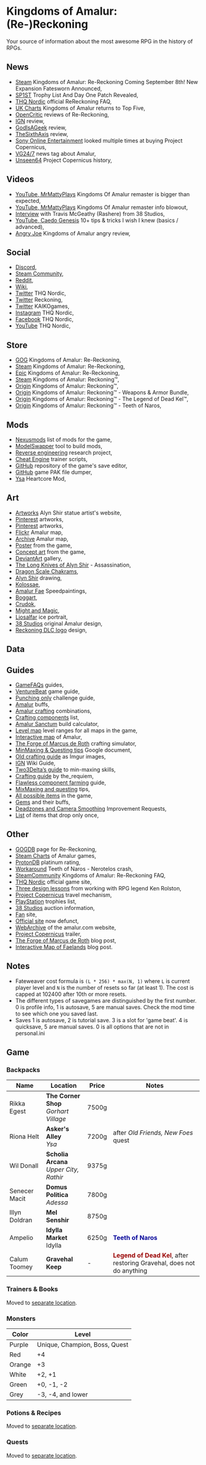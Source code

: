 # Kingdoms of Amalur: (Re-)Reckoning

Your source of information about the most awesome RPG in the history of RPGs.

## News

- [Steam](https://store.steampowered.com/newshub/app/1041720/view/2503387602390284347) Kingdoms of Amalur: Re-Reckoning Coming September 8th! New Expansion Fatesworn Announced,
- [SP1ST](https://sp1st.com/news/kingdoms-of-amalur-re-reckoning-trophy-list-and-day-one-patch-revealed) Trophy List And Day One Patch Revealed,
- [THQ Nordic](https://thqnordic.com/article/faq-kingdoms-amalur-re-reckoning) official ReReckoning FAQ,
- [UK Charts](https://www.gamesindustry.biz/articles/2020-09-14-avengers-holds-no-1-as-kingdoms-of-amalur-returns-to-top-five-uk-charts) Kingdoms of Amalur returns to Top Five,
- [OpenCritic](https://opencritic.com/game/9594/kingdoms-of-amalur-re-reckoning) reviews of Re-Reckoning,
- [IGN](https://www.ign.com/articles/kingdoms-of-amalur-re-reckoning-review) review,
- [GodIsAGeek](https://www.godisageek.com/reviews/kingdoms-of-amalur-re-reckoning-review/) review,
- [TheSixthAxis](https://www.thesixthaxis.com/2020/09/07/kingdoms-of-amalur-re-reckoning-review/) review,
- [Sony Online Entertainment](https://www.eurogamer.net/articles/2014-02-11-soe-looked-multiple-times-at-buying-project-copernicus) looked multiple times at buying Project Copernicus,
- [VG24/7](https://www.vg247.com/tag/project-copernicus/) news tag about Amalur,
- [Unseen64](https://www.unseen64.net/2020/04/23/project-copernicus-38studios-mmo/) Project Copernicus history,

## Videos

- [YouTube, MrMattyPlays](https://www.youtube.com/watch?v=rkGoEjp5pdc) Kingdoms Of Amalur remaster is bigger than expected,
- [YouTube, MrMattyPlays](https://www.youtube.com/watch?v=BKs3Kh2vE8Q) Kingdoms Of Amalur remaster info blowout,
- [Interview](https://www.twitch.tv/videos/677362619) with Travis McGeathy (Rashere) from 38 Studios,
- [YouTube, Caedo Genesis](https://www.youtube.com/watch?v=8I0oohzuecs) 10+ tips & tricks I wish I knew (basics / advanced),
- [Angry Joe](https://www.youtube.com/watch?v=6C43RMBx9wQ) Kingdoms of Amalur angry review,

## Social

- [Discord](https://discord.gg/amalur),
- [Steam Community](https://steamcommunity.com/app/1041720),
- [Reddit](https://www.reddit.com/r/kingdomsofamalur/),
- [Wiki](https://amalur.fandom.com/wiki/Amalur_Wiki),
- [Twitter](https://twitter.com/THQNordic) THQ Nordic,
- [Twitter](https://twitter.com/ReckoningGame) Reckoning,
- [Twitter](https://twitter.com/KAIKOgames) KAIKOgames,
- [Instagram](https://www.instagram.com/thqnordic/) THQ Nordic,
- [Facebook](https://www.facebook.com/THQNordic) THQ Nordic,
- [YouTube](https://www.youtube.com/user/NordicgamesAT) THQ Nordic,

## Store

- [GOG](https://www.gog.com/game/kingdoms_of_amalur_rereckoning) Kingdoms of Amalur: Re-Reckoning,
- [Steam](https://store.steampowered.com/app/1041720/Kingdoms_of_Amalur_ReReckoning/) Kingdoms of Amalur: Re-Reckoning,
- [Epic](https://www.epicgames.com/store/en-US/product/kingdoms-of-amalur-re-reckoning/home) Kingdoms of Amalur: Re-Reckoning,
- [Steam](https://store.steampowered.com/app/102500/Kingdoms_of_Amalur_Reckoning/) Kingdoms of Amalur: Reckoning™,
- [Origin](https://www.origin.com/gbr/en-us/store/kingdoms-of-amalur-reckoning/kingdoms-of-amalur-reckoning) Kingdoms of Amalur: Reckoning™,
- [Origin](https://www.origin.com/gbr/en-us/store/kingdoms-of-amalur-reckoning/kingdoms-of-amalur-reckoning/addon/kingdoms-of-amalur-reckoning--weapons--armor-bundle-downloadable-content) Kingdoms of Amalur: Reckoning™ - Weapons & Armor Bundle,
- [Origin](https://www.origin.com/gbr/en-us/store/kingdoms-of-amalur-reckoning/kingdoms-of-amalur-reckoning/addon/kingdoms-of-amalur-reckoning--the-legend-of-dead-kel) Kingdoms of Amalur: Reckoning™ - The Legend of Dead Kel™,
- [Origin](https://www.origin.com/gbr/en-us/store/kingdoms-of-amalur-reckoning/kingdoms-of-amalur-reckoning/addon/kingdoms-of-amalur-reckoning--teeth-of-naros) Kingdoms of Amalur: Reckoning™ - Teeth of Naros,

## Mods

- [Nexusmods](https://www.nexusmods.com/kingdomsofamalurreckoning) list of mods for the game,
- [ModelSwapper](https://github.com/mburbea/ModelSwapper) tool to build mods,
- [Reverse engineering](https://kender2.github.io/amalur/) research project,
- [Cheat Engine](https://fearlessrevolution.com/viewtopic.php?f=4&t=13675) trainer scripts,
- [GitHub](https://github.com/mburbea/koar-item-editor) repository of the game's save editor,
- [GitHub](https://github.com/atom0s/depak) game PAK file dumper,
- [Ysa](https://steamcommunity.com/app/102500/discussions/0/350540780273862290/) Heartcore Mod,

## Art

- [Artworks](https://www.artstation.com/artwork/WKaRlQ) Alyn Shir statue artist's website,
- [Pinterest](https://pl.pinterest.com/skichev/kingdoms-of-amalur/) artworks,
- [Pinterest](https://pl.pinterest.com/robinnorman8807/reckoning-kingdoms-of-amalur/) artworks,
- [Flickr](https://www.flickr.com/photos/ultimaaiera/12492313395/) Amalur map,
- [Archive](https://web.archive.org/web/20120627010211im_/http://www.amalur.com/sites/all/themes/amalur/images/amalur-map-op.jpg) Amalur map,
- [Poster](https://posterspy.com/posters/kingdoms-of-amalur-reckoning/) from the game,
- [Concept art](https://www.creativeuncut.com/gallery-20/koar-creature-concept.html) from the game,
- [DeviantArt](https://www.deviantart.com/gorrem/art/KoA-Reckoning-Alyn-Shir-279175359) gallery,
- [The Long Knives of Alyn Shir](https://www.deviantart.com/gorrem/art/The-Long-Knives-of-Alyn-Shir-Assassination-334158697) - Assassination,
- [Dragon Scale Chakrams](https://www.deviantart.com/alphaprimesaviour/art/Dragon-Scale-Chakrams-734367297),
- [Alyn Shir](https://www.deviantart.com/synczoid/art/LineArt-Alyn-299763042) drawing,
- [Kolossae](https://www.deviantart.com/gorrem/art/Amalur-Kollossae-336498013),
- [Amalur Fae](https://www.deviantart.com/isriana/art/Amalur-Fae-Speedpaintings-301419085) Speedpaintings,
- [Boggart](https://www.deviantart.com/thednightshade/art/Boggart-384061558),
- [Crudok](https://www.deviantart.com/notesz/art/Crudok-620781035),
- [Might and Magic](https://i.redd.it/klkh7fnqclm51.jpg),
- [Ljosalfar](https://i.pinimg.com/originals/f0/6a/09/f06a0978edea946c19ba03e0c287512a.jpg) ice portrait,
- [38 Studios](https://www.behance.net/gallery/25829071/Web-Design-for-38-Studios-(2012)) original Amalur design,
- [Reckoning DLC logo](https://www.behance.net/gallery/9332179/Kingdoms-of-Amalur-Reckoning-DLC-logo-design) design,

## Data
## Guides

- [GameFAQs](https://gamefaqs.gamespot.com/ps3/991143-kingdoms-of-amalur-reckoning/faqs) guides,
- [VentureBeat](https://venturebeat.com/2012/02/07/kingdoms-of-amalur-reckoning-game-guide/) game guide,
- [Punching only](https://www.reddit.com/r/kingdomsofamalur/comments/ixoegr/punching_only_challenge_results_base_game_only/) challenge guide,
- [Amalur](https://docs.google.com/spreadsheets/u/0/d/1BY4MPB_K_Vci8EbGg8wgHSZqLccSdJfTd0akoZLakVE/htmlview) buffs,
- [Amalur crafting](https://docs.google.com/spreadsheets/d/1oWqhnP-ZN04PcrqMM7_1FCspI_lCBi2NRT4zCPcproo/edit) combinations,
- [Crafting components](https://docs.google.com/spreadsheets/d/1uFDGe-YYmy7tZbshacMM8_Q0P6dyR8vEbMfN-PJm5vo/edit) list,
- [Amalur Sanctum](http://amalursanctum.free.fr/index.php/misc/online-tools/abcalc/) build calculator,
- [Level map](https://i.imgur.com/VDxOH.jpg) level ranges for all maps in the game,
- [Interactive map](http://vitaln.com/ehalos/amalur/map.html) of Amalur,
- [The Forge of Marcus de Roth](http://vitaln.com/ehalos/amalur/) crafting simulator,
- [MinMaxing & Questing tips](https://docs.google.com/document/d/1KdwIGEuZ5bOBJCQQxRUXQelN05-9IeEQ4aGxsRBNozQ/edit) Google document,
- [Old crafting guide](https://imgur.com/gallery/496KFV4) as Imgur images,
- [IGN](https://www.ign.com/wikis/kingdoms-of-amalur-reckoning) Wiki Guide,
- [Two3Delta’s guide](https://docs.google.com/document/d/1Y09HtllUs3rf8Xa69ig-gi-U-NlzmKwUvalr2PMu1w8/edit) to min-maxing skills,
- [Crafting guide](https://gamefaqs.gamespot.com/xbox360/991144-kingdoms-of-amalur-reckoning/faqs/63832) by the_requiem,
- [Flawless component farming](https://gamefaqs.gamespot.com/boards/991143-kingdoms-of-amalur-reckoning/62513579) guide,
- [MixMaxing and questing](https://docs.google.com/document/d/1nChMBkkCz1vADCPjMmYvUSF0SzLBZm9jALWG_Q5YG1k/edit) tips,
- [All possible items](https://docs.google.com/spreadsheets/d/11rhFQo9EsLESFthEY-GiwOLirVuCtn0wZcRksX3Zbjk/edit) in the game,
- [Gems](https://docs.google.com/spreadsheets/d/1FJIuutgkaipBlTRYkulXJOa8acSaYrE_2EHlJ1UiYAc/edit) and their buffs,
- [Deadzones and Camera Smoothing](https://www.reddit.com/r/kingdomsofamalur/comments/isy5rh/kingdoms_of_amalur_deadzones_and_camera_smoothing/) Improvement Requests,
- [List](https://gist.github.com/mburbea/fbbc5e4f99d0158091795bb0a7d461fc) of items that drop only once,

## Other

- [GOGDB](https://www.gogdb.org/product/1077045575) page for Re-Reckoning,
- [Steam Charts](https://steamcharts.com/search/?q=amalur) of Amalur games,
- [ProtonDB](https://www.protondb.com/app/1041720) platinum rating,
- [Workaround](https://www.trueachievements.com/forum/viewthread.aspx?tid=1225921) Teeth of Naros - Nerotelos crash,
- [SteamCommunity](https://steamcommunity.com/app/1041720/discussions/0/2574320091931300237/) Kingdoms of Amalur: Re-Reckoning FAQ,
- [THQ Nordic](https://amalur.thqnordic.com/) official game site,
- [Three design lessons](https://gamasutra.com/view/news/211522/Three_design_lessons_from_working_with_RPG_legend_Ken_Rolston.php) from working with RPG legend Ken Rolston,
- [Project Copernicus](http://www.digitalexperiments.com/blog/28-fasttravel) travel mechanism,
- [PlayStation](https://psnprofiles.com/trophies/11361-kingdoms-of-amalur-re-reckoning) trophies list,
- [38 Studios](https://www.hgpauction.com/auctions/29297/38-studios/) auction information,
- [Fan](http://www.reckoningthegame.com/) site,
- [Official site](http://amalur.com/) now defunct,
- [WebArchive](https://web.archive.org/web/20120527110908/http://www.amalur.com/history/deep-gloam) of the amalur.com website,
- [Project Copernicus](https://kotaku.com/the-trailer-you-werent-supposed-to-see-for-a-game-youll-5924410) trailer,
- [The Forge of Marcus de Roth](https://itnkd4iam.wordpress.com/2012/04/14/kingdoms-of-amalur-reckoning-interactive-blacksmith-forge/) blog post,
- [Interactive Map of Faelands](https://itnkd4iam.wordpress.com/2012/05/17/kingdoms-of-amalur-interactive-map-of-the-faelands/) blog post.

## Notes

- Fateweaver cost formula is `(L * 256) * max(N, 1)` where `L` is current player level and `N` is the number of resets so far (at least 1). The cost is capped at 102400 after 10th or more resets.
- The different types of savegames are distinguished by the first number. 0 is profile info, 1 is autosave, 5 are manual saves. Check the mod time to see which one you saved last.
- Saves 1 is autosave, 2 is tutorial save. 3 is a slot for 'game beat'. 4 is quicksave, 5 are manual saves. 0 is all options that are not in personal.ini

## Game

### Backpacks

| Name | Location | Price | Notes
| --- | --- | --- | --- |
| Rikka Egest | **The Corner Shop**<br />_Gorhart Village_ | 7500g | |
| Riona Helt | **Asker's Alley**<br />_Ysa_ | 7200g | after _Old Friends, New Foes_ quest |
| Wil Donall | **Scholia Arcana**<br />_Upper City, Rathir_ | 9375g | |
| Senecer Macit | **Domus Politica**<br />_Adessa_ | 7800g | |
| Illyn Doldran | **Mel Senshir** | 8750g | |
| Ampelio | **Idylla Market**<br />Idylla | 6250g | <b style="color: #009;">Teeth of Naros</b> |
| Calum Toomey | **Gravehal Keep** | - | <b style="color: #900;">Legend of Dead Kel</b>, after restoring Gravehal, does not do anything |

### Trainers & Books

Moved to [separate location](SKILLS.md).

### Monsters

| Color  | Level |
| ---    | ---   |
| Purple | Unique, Champion, Boss, Quest |
| Red    | +4 |
| Orange | +3 |
| White  | +2, +1 |
| Green  | +0, -1, -2 |
| Grey   | -3, -4, and lower |

### Potions & Recipes

Moved to [separate location](POTIONS.md).

### Quests

Moved to [separate location](QUESTS.md).
